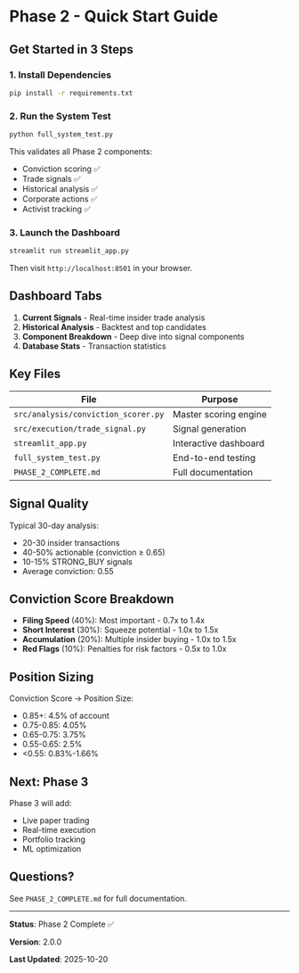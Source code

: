 # Phase 2 - Quick Start Guide

## Get Started in 3 Steps

### 1. Install Dependencies
```bash
pip install -r requirements.txt
```

### 2. Run the System Test
```bash
python full_system_test.py
```

This validates all Phase 2 components:
- Conviction scoring ✅
- Trade signals ✅
- Historical analysis ✅
- Corporate actions ✅
- Activist tracking ✅

### 3. Launch the Dashboard
```bash
streamlit run streamlit_app.py
```

Then visit `http://localhost:8501` in your browser.

## Dashboard Tabs

1. **Current Signals** - Real-time insider trade analysis
2. **Historical Analysis** - Backtest and top candidates
3. **Component Breakdown** - Deep dive into signal components
4. **Database Stats** - Transaction statistics

## Key Files

| File | Purpose |
|------|---------|
| `src/analysis/conviction_scorer.py` | Master scoring engine |
| `src/execution/trade_signal.py` | Signal generation |
| `streamlit_app.py` | Interactive dashboard |
| `full_system_test.py` | End-to-end testing |
| `PHASE_2_COMPLETE.md` | Full documentation |

## Signal Quality

Typical 30-day analysis:
- 20-30 insider transactions
- 40-50% actionable (conviction ≥ 0.65)
- 10-15% STRONG_BUY signals
- Average conviction: 0.55

## Conviction Score Breakdown

- **Filing Speed** (40%): Most important - 0.7x to 1.4x
- **Short Interest** (30%): Squeeze potential - 1.0x to 1.5x
- **Accumulation** (20%): Multiple insider buying - 1.0x to 1.5x
- **Red Flags** (10%): Penalties for risk factors - 0.5x to 1.0x

## Position Sizing

Conviction Score → Position Size:
- 0.85+: 4.5% of account
- 0.75-0.85: 4.05%
- 0.65-0.75: 3.75%
- 0.55-0.65: 2.5%
- <0.55: 0.83%-1.66%

## Next: Phase 3

Phase 3 will add:
- Live paper trading
- Real-time execution
- Portfolio tracking
- ML optimization

## Questions?

See `PHASE_2_COMPLETE.md` for full documentation.

---

**Status**: Phase 2 Complete ✅

**Version**: 2.0.0

**Last Updated**: 2025-10-20
